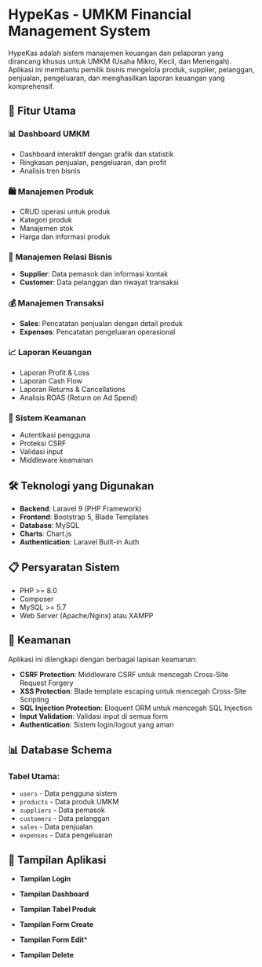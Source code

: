 # HypeKas - UMKM Financial Management System

HypeKas adalah sistem manajemen keuangan dan pelaporan yang dirancang khusus untuk UMKM (Usaha Mikro, Kecil, dan Menengah). Aplikasi ini membantu pemilik bisnis mengelola produk, supplier, pelanggan, penjualan, pengeluaran, dan menghasilkan laporan keuangan yang komprehensif.

## 🚀 Fitur Utama

### 📊 Dashboard UMKM

-   Dashboard interaktif dengan grafik dan statistik
-   Ringkasan penjualan, pengeluaran, dan profit
-   Analisis tren bisnis

### 🛍️ Manajemen Produk

-   CRUD operasi untuk produk
-   Kategori produk
-   Manajemen stok
-   Harga dan informasi produk

### 👥 Manajemen Relasi Bisnis

-   **Supplier**: Data pemasok dan informasi kontak
-   **Customer**: Data pelanggan dan riwayat transaksi

### 💰 Manajemen Transaksi

-   **Sales**: Pencatatan penjualan dengan detail produk
-   **Expenses**: Pencatatan pengeluaran operasional

### 📈 Laporan Keuangan

-   Laporan Profit & Loss
-   Laporan Cash Flow
-   Laporan Returns & Cancellations
-   Analisis ROAS (Return on Ad Spend)

### 🔐 Sistem Keamanan

-   Autentikasi pengguna
-   Proteksi CSRF
-   Validasi input
-   Middleware keamanan

## 🛠️ Teknologi yang Digunakan

-   **Backend**: Laravel 9 (PHP Framework)
-   **Frontend**: Bootstrap 5, Blade Templates
-   **Database**: MySQL
-   **Charts**: Chart.js
-   **Authentication**: Laravel Built-in Auth

## 📋 Persyaratan Sistem

-   PHP >= 8.0
-   Composer
-   MySQL >= 5.7
-   Web Server (Apache/Nginx) atau XAMPP


## 🔐 Keamanan

Aplikasi ini dilengkapi dengan berbagai lapisan keamanan:

-   **CSRF Protection**: Middleware CSRF untuk mencegah Cross-Site Request Forgery
-   **XSS Protection**: Blade template escaping untuk mencegah Cross-Site Scripting
-   **SQL Injection Protection**: Eloquent ORM untuk mencegah SQL Injection
-   **Input Validation**: Validasi input di semua form
-   **Authentication**: Sistem login/logout yang aman

## 📊 Database Schema

### Tabel Utama:

-   `users` - Data pengguna sistem
-   `products` - Data produk UMKM
-   `suppliers` - Data pemasok
-   `customers` - Data pelanggan
-   `sales` - Data penjualan
-   `expenses` - Data pengeluaran


## 🚀 Tampilan Aplikasi
- **Tampilan Login**
  
- **Tampilan Dashboard**
- **Tampilan Tabel Produk**
- **Tampilan Form Create**
- **Tampilan Form Edit***
- **Tampilan Delete**

